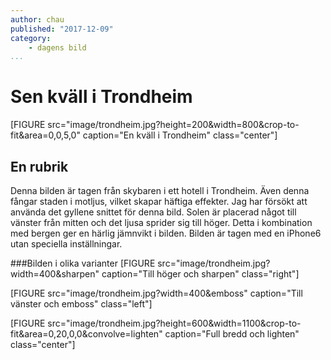 ```yaml
---
author: chau
published: "2017-12-09"
category:
    - dagens bild
...
```

Sen kväll i Trondheim
==================================

[FIGURE src="image/trondheim.jpg?height=200&width=800&crop-to-fit&area=0,0,5,0" caption="En kväll i Trondheim" class="center"]

<!--more-->
En rubrik
------------------------------------
Denna bilden är tagen från skybaren i ett hotell i Trondheim. Även denna fångar staden i motljus,
vilket skapar häftiga effekter. Jag har försökt att använda det gyllene snittet för denna bild.
Solen är placerad något till vänster från mitten och det ljusa sprider sig till höger.
Detta i kombination med bergen ger en härlig jämnvikt i bilden. Bilden är tagen
med en iPhone6 utan speciella inställningar.

###Bilden i olika varianter
[FIGURE src="image/trondheim.jpg?width=400&sharpen" caption="Till höger och sharpen" class="right"]

[FIGURE src="image/trondheim.jpg?width=400&emboss" caption="Till vänster och emboss" class="left"]

[FIGURE src="image/trondheim.jpg?height=600&width=1100&crop-to-fit&area=0,20,0,0&convolve=lighten" caption="Full bredd och lighten" class="center"]
